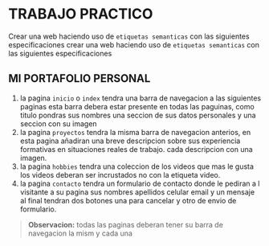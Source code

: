 # TRABAJO PRACTICO
Crear una web  haciendo uso de `etiquetas semanticas` con las siguientes especificaciones
crear una web haciendo uso de `etiquetas semanticas` con las siguientes especificaciones
## MI PORTAFOLIO PERSONAL
1. la pagina `inicio` o `index` tendra una barra de navegacion a las siguientes paginas esta barra debera estar presente en todas las paguinas, como titulo pondras sus nombres una seccion de sus datos personales y una seccion con su imagen
2. la pagina `proyectos` tendra la misma barra de navegacion anterios, en esta pagina añadiran una breve descripcion sobre sus experiencia formativas en situaciones reales de trabajo. cada descripcion con una imagen.
3. la pagina `hobbies` tendra una coleccion de los videos que mas le gusta los videos deberan ser incrustados no con la etiqueta video.
4. la pagina `contacto` tendra un formulario de contacto donde le pediran a l visitante a su pagina sus nombres apellidos celular email y un mensaje al final tendran dos botones una para cancelar y otro de envio de formulario.
> **Observacion:** todas las paginas deberan tener su barra de navegacion la mism y cada una